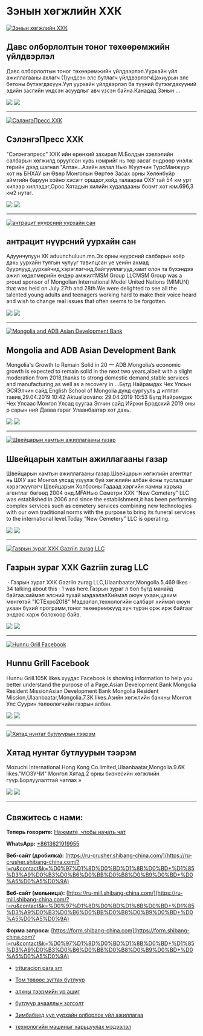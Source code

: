 # Зэнын хөгжлийн ХХК

<a href="https://swt.shibang-china.com/?l=ru&img&k=%D0%97%D1%8D%D0%BD%D1%8B%D0%BD+%D1%85%D3%A9%D0%B3%D0%B6%D0%BB%D0%B8%D0%B9%D0%BD+%D0%A5%D0%A5%D0%9A" target="_blank">![Зэнын хөгжлийн ХХК](http://static.shibang-china.com/all-800x300/115.jpg)</a>

## Давс олборлолтын тоног төхөөрөмжийн үйлдвэрлэл
Давс олборлолтын тоног төхөөрөмжийн үйлдвэрлэл.Уурхайн үйл ажиллагааны ахлагч (1)үндсэн элс бутлагч үйлдвэрлэгчЦахиурын элс бетоны бүтээгдэхүүн.Уул уурхайн үйлдвэрлэл ба түүний бүтээгдэхүүний эдийн засгийн үндсэн асуудлыг авч үзсэн байна.Канадад Зэнын …


<a href="https://whatsapp.shibangsoft.com/WhatsApp.php" target="_blank" title="WhatsApp">![](http://static.shibang-china.com/icon/whatsapp.png)</a> <a href="https://swt.shibang-china.com/?l=ru&icon&k=%D0%97%D1%8D%D0%BD%D1%8B%D0%BD+%D1%85%D3%A9%D0%B3%D0%B6%D0%BB%D0%B8%D0%B9%D0%BD+%D0%A5%D0%A5%D0%9A" target="_blank">![](http://static.shibang-china.com/icon/chat-ru.png)</a>

---

<a href="https://swt.shibang-china.com/?l=ru&img&k=%D0%97%D1%8D%D0%BD%D1%8B%D0%BD+%D1%85%D3%A9%D0%B3%D0%B6%D0%BB%D0%B8%D0%B9%D0%BD+%D0%A5%D0%A5%D0%9A" target="_blank">![СэлэнгэПресс ХХК](http://static.shibang-china.com/all-800x300/1474.jpg)</a>

## СэлэнгэПресс ХХК
&quot;Сэлэнгэпресс&quot; ХХК ийн ерөнхий захирал М.Болдын хэвлэлийн салбарын хөгжилд оруулсан хувь нэмрийг нь төр засаг өндрөөр үнэлж төрийн дээд шагнал &quot;Алтан…Азийн аялал Нью Жуулчин ТурсМанжуур хот нь БНХАУ ын Өвөр Монголын Өөртөө Засах орны Хөлөнбуйр аймгийн баруун хойно хэсэгт оршдог,хойд талаараа ОХУ тай 54 км урт хилээр хиллэдэг,Орос Хятадын хилийн худалдааны боомт хот юм.696,3 км2 нутаг.


<a href="https://whatsapp.shibangsoft.com/WhatsApp.php" target="_blank" title="WhatsApp">![](http://static.shibang-china.com/icon/whatsapp.png)</a> <a href="https://swt.shibang-china.com/?l=ru&icon&k=%D0%97%D1%8D%D0%BD%D1%8B%D0%BD+%D1%85%D3%A9%D0%B3%D0%B6%D0%BB%D0%B8%D0%B9%D0%BD+%D0%A5%D0%A5%D0%9A" target="_blank">![](http://static.shibang-china.com/icon/chat-ru.png)</a>

---

<a href="https://swt.shibang-china.com/?l=ru&img&k=%D0%97%D1%8D%D0%BD%D1%8B%D0%BD+%D1%85%D3%A9%D0%B3%D0%B6%D0%BB%D0%B8%D0%B9%D0%BD+%D0%A5%D0%A5%D0%9A" target="_blank">![антрацит нүүрсний уурхайн сан](http://static.shibang-china.com/all-800x300/1159.jpg)</a>

## антрацит нүүрсний уурхайн сан
Адуунчулуун ХК aduunchuluun.mn.Эх орны нүүрсний салбарын хоёр дахь уурхайн тулгын чулууг тавилцсан үе үеийн ахмад буурлууд,уурхайчид,хэрэглэгчид,байгууллагууд,хамт олон та бүхэндээ ажил хөдөлмөрийн өндөр амжилтMSM Group LLCMSM Group was a proud sponsor of Mongolian International Model United Nations (MIMUN) that was held on July 27th and 28th.We were delighted to see all the talented young adults and teenagers working hard to make their voice heard and wish to change real issues that often seems to be forgotten.


<a href="https://whatsapp.shibangsoft.com/WhatsApp.php" target="_blank" title="WhatsApp">![](http://static.shibang-china.com/icon/whatsapp.png)</a> <a href="https://swt.shibang-china.com/?l=ru&icon&k=%D0%97%D1%8D%D0%BD%D1%8B%D0%BD+%D1%85%D3%A9%D0%B3%D0%B6%D0%BB%D0%B8%D0%B9%D0%BD+%D0%A5%D0%A5%D0%9A" target="_blank">![](http://static.shibang-china.com/icon/chat-ru.png)</a>

---

<a href="https://swt.shibang-china.com/?l=ru&img&k=%D0%97%D1%8D%D0%BD%D1%8B%D0%BD+%D1%85%D3%A9%D0%B3%D0%B6%D0%BB%D0%B8%D0%B9%D0%BD+%D0%A5%D0%A5%D0%9A" target="_blank">![Mongolia and ADB Asian Development Bank](http://static.shibang-china.com/all-800x300/358.jpg)</a>

## Mongolia and ADB Asian Development Bank
Mongolia's Growth to Remain Solid in 20 — ADB.Mongolia’s economic growth is expected to remain solid in the next two years,albeit with a slight moderation from 2018,thanks to strong domestic demand,stable services and manufacturing,as well as a recovery in …Бүгд Найрамдах Чех Улсын ЭСЯЭлчин сайд English School of Mongolia дунд сургууль д илтгэл тавив,29.04.2019 10:42 Aktualizov&#225;no: 29.04.2019 10:53 Бүгд Найрамдах Чех Улсаас Монгол Улсад суугаа Элчин сайд Ийржи Бродский 2019 оны р сарын ний Даваа гараг Улаанбаатар хот дахь.


<a href="https://whatsapp.shibangsoft.com/WhatsApp.php" target="_blank" title="WhatsApp">![](http://static.shibang-china.com/icon/whatsapp.png)</a> <a href="https://swt.shibang-china.com/?l=ru&icon&k=%D0%97%D1%8D%D0%BD%D1%8B%D0%BD+%D1%85%D3%A9%D0%B3%D0%B6%D0%BB%D0%B8%D0%B9%D0%BD+%D0%A5%D0%A5%D0%9A" target="_blank">![](http://static.shibang-china.com/icon/chat-ru.png)</a>

---

<a href="https://swt.shibang-china.com/?l=ru&img&k=%D0%97%D1%8D%D0%BD%D1%8B%D0%BD+%D1%85%D3%A9%D0%B3%D0%B6%D0%BB%D0%B8%D0%B9%D0%BD+%D0%A5%D0%A5%D0%9A" target="_blank">![Швейцарын хамтын ажиллагааны газар](http://static.shibang-china.com/all-800x300/916.jpg)</a>

## Швейцарын хамтын ажиллагааны газар
Швейцарын хамтын ажиллагааны газар.Швейцарын хөгжлийн агентлаг нь ШХУ аас Монгол улсад үзүүлж буй хөгжлийн албан ёсны туслалцааг хэрэгжүүлэгч Швейцарын Холбооны Гадаад хэргийн яамны харъяа агентлаг бөгөөд 2004 онд.MFAНью Семетри ХХК “New Cemetery” LLC was established in 2006 and since the establishment,it has been performing complex services such as cemetery services combining new technologies with our own traditional norms with the purpose to bring its funeral services to the international level.Today “New Cemetery” LLC is operating.


<a href="https://whatsapp.shibangsoft.com/WhatsApp.php" target="_blank" title="WhatsApp">![](http://static.shibang-china.com/icon/whatsapp.png)</a> <a href="https://swt.shibang-china.com/?l=ru&icon&k=%D0%97%D1%8D%D0%BD%D1%8B%D0%BD+%D1%85%D3%A9%D0%B3%D0%B6%D0%BB%D0%B8%D0%B9%D0%BD+%D0%A5%D0%A5%D0%9A" target="_blank">![](http://static.shibang-china.com/icon/chat-ru.png)</a>

---

<a href="https://swt.shibang-china.com/?l=ru&img&k=%D0%97%D1%8D%D0%BD%D1%8B%D0%BD+%D1%85%D3%A9%D0%B3%D0%B6%D0%BB%D0%B8%D0%B9%D0%BD+%D0%A5%D0%A5%D0%9A" target="_blank">![Газрын зураг ХХК Gazriin zurag LLC](http://static.shibang-china.com/all-800x300/577.jpg)</a>

## Газрын зураг ХХК Gazriin zurag LLC
&nbsp;&#0183;&#32;Газрын зураг ХХК Gazriin zurag LLC,Ulaanbaatar,Mongolia.5,469 likes &#183; 34 talking about this &#183; 1 was here.Газрын зураг л бол бүгд манайд байгаа.хиймэл элсний тухай мэдээлэлХиймэл оюун ухаан,цахим мөнгөтэй &quot;ICTExpo2018&quot; Мэдээлэл,технологийн салбарт хиймэл оюун ухаан бүхий программ,тоног төхөөрөмжүүд хүч түрэн орж ирж байгааг эндээс харж болохоор байв.


<a href="https://whatsapp.shibangsoft.com/WhatsApp.php" target="_blank" title="WhatsApp">![](http://static.shibang-china.com/icon/whatsapp.png)</a> <a href="https://swt.shibang-china.com/?l=ru&icon&k=%D0%97%D1%8D%D0%BD%D1%8B%D0%BD+%D1%85%D3%A9%D0%B3%D0%B6%D0%BB%D0%B8%D0%B9%D0%BD+%D0%A5%D0%A5%D0%9A" target="_blank">![](http://static.shibang-china.com/icon/chat-ru.png)</a>

---

<a href="https://swt.shibang-china.com/?l=ru&img&k=%D0%97%D1%8D%D0%BD%D1%8B%D0%BD+%D1%85%D3%A9%D0%B3%D0%B6%D0%BB%D0%B8%D0%B9%D0%BD+%D0%A5%D0%A5%D0%9A" target="_blank">![Hunnu Grill Facebook](http://static.shibang-china.com/all-800x300/621.jpg)</a>

## Hunnu Grill Facebook
Hunnu Grill.105K likes.хуудас.Facebook is showing information to help you better understand the purpose of a Page.Asian Development Bank Mongolia Resident MissionAsian Development Bank Mongolia Resident Mission,Ulaanbaatar,Mongolia.7.3K likes.Азийн хөгжлийн банкны Монгол Улс Суурин төлөөлөгчийн газрын албан.


<a href="https://whatsapp.shibangsoft.com/WhatsApp.php" target="_blank" title="WhatsApp">![](http://static.shibang-china.com/icon/whatsapp.png)</a> <a href="https://swt.shibang-china.com/?l=ru&icon&k=%D0%97%D1%8D%D0%BD%D1%8B%D0%BD+%D1%85%D3%A9%D0%B3%D0%B6%D0%BB%D0%B8%D0%B9%D0%BD+%D0%A5%D0%A5%D0%9A" target="_blank">![](http://static.shibang-china.com/icon/chat-ru.png)</a>

---

<a href="https://swt.shibang-china.com/?l=ru&img&k=%D0%97%D1%8D%D0%BD%D1%8B%D0%BD+%D1%85%D3%A9%D0%B3%D0%B6%D0%BB%D0%B8%D0%B9%D0%BD+%D0%A5%D0%A5%D0%9A" target="_blank">![Хятад нунтаг бутлуурын тээрэм](http://static.shibang-china.com/all-800x300/745.jpg)</a>

## Хятад нунтаг бутлуурын тээрэм
Mozuchi International Hong Kong Co.limited,Ulaanbaatar,Mongolia.9.6K likes.&quot;МОЗУЧИ&quot; Монгол Хятад 2 орны бизнесийн хөгжлийн гүүр.Борлуулалттай чатлах &#187;

<a href="https://whatsapp.shibangsoft.com/WhatsApp.php" target="_blank" title="WhatsApp">![](http://static.shibang-china.com/icon/whatsapp.png)</a> <a href="https://swt.shibang-china.com/?l=ru&icon&k=%D0%97%D1%8D%D0%BD%D1%8B%D0%BD+%D1%85%D3%A9%D0%B3%D0%B6%D0%BB%D0%B8%D0%B9%D0%BD+%D0%A5%D0%A5%D0%9A" target="_blank">![](http://static.shibang-china.com/icon/chat-ru.png)</a>

---
## Свяжитесь с нами:

**Теперь говорите:** [Нажмите, чтобы начать чат](https://swt.shibang-china.com?l=ru&contact&k=%D0%97%D1%8D%D0%BD%D1%8B%D0%BD+%D1%85%D3%A9%D0%B3%D0%B6%D0%BB%D0%B8%D0%B9%D0%BD+%D0%A5%D0%A5%D0%9A)

**WhatsApp:**  [+8613621919955](https://whatsapp.shibangsoft.com/WhatsApp.php)

**Веб-сайт (дробилка):** [https://ru-crusher.shibang-china.com/](https://ru-crusher.shibang-china.com/?l=ru&contact&k=%D0%97%D1%8D%D0%BD%D1%8B%D0%BD+%D1%85%D3%A9%D0%B3%D0%B6%D0%BB%D0%B8%D0%B9%D0%BD+%D0%A5%D0%A5%D0%9A)

**Веб-сайт (мельница):** [https://ru-mill.shibang-china.com/](https://ru-mill.shibang-china.com/?l=ru&contact&k=%D0%97%D1%8D%D0%BD%D1%8B%D0%BD+%D1%85%D3%A9%D0%B3%D0%B6%D0%BB%D0%B8%D0%B9%D0%BD+%D0%A5%D0%A5%D0%9A)

**Форма запроса:** [https://form.shibang-china.com](https://form.shibang-china.com?l=ru&contact&k=%D0%97%D1%8D%D0%BD%D1%8B%D0%BD+%D1%85%D3%A9%D0%B3%D0%B6%D0%BB%D0%B8%D0%B9%D0%BD+%D0%A5%D0%A5%D0%9A)

* [trituracion para sm](../130/trituracion%20para%20sm.md)

* [Том төвөөс зугтах бутлуур](../128/%D0%A2%D0%BE%D0%BC%20%D1%82%D3%A9%D0%B2%D3%A9%D3%A9%D1%81%20%D0%B7%D1%83%D0%B3%D1%82%D0%B0%D1%85%20%D0%B1%D1%83%D1%82%D0%BB%D1%83%D1%83%D1%80.md)

* [алхны тээрмийн үр ашиг](../128/%D0%B0%D0%BB%D1%85%D0%BD%D1%8B%20%D1%82%D1%8D%D1%8D%D1%80%D0%BC%D0%B8%D0%B9%D0%BD%20%D2%AF%D1%80%20%D0%B0%D1%88%D0%B8%D0%B3.md)

* [бутлуур ачааллын зогсолт](../130/%D0%B1%D1%83%D1%82%D0%BB%D1%83%D1%83%D1%80%20%D0%B0%D1%87%D0%B0%D0%B0%D0%BB%D0%BB%D1%8B%D0%BD%20%D0%B7%D0%BE%D0%B3%D1%81%D0%BE%D0%BB%D1%82.md)

* [Зимбабвед уул уурхайн олборлох үйл ажиллагаа](../130/%D0%97%D0%B8%D0%BC%D0%B1%D0%B0%D0%B1%D0%B2%D0%B5%D0%B4%20%D1%83%D1%83%D0%BB%20%D1%83%D1%83%D1%80%D1%85%D0%B0%D0%B9%D0%BD%20%D0%BE%D0%BB%D0%B1%D0%BE%D1%80%D0%BB%D0%BE%D1%85%20%D2%AF%D0%B9%D0%BB%20%D0%B0%D0%B6%D0%B8%D0%BB%D0%BB%D0%B0%D0%B3%D0%B0%D0%B0.md)

* [технологийн машиныг харьцуулах мэдээлэл](../130/%D1%82%D0%B5%D1%85%D0%BD%D0%BE%D0%BB%D0%BE%D0%B3%D0%B8%D0%B9%D0%BD%20%D0%BC%D0%B0%D1%88%D0%B8%D0%BD%D1%8B%D0%B3%20%D1%85%D0%B0%D1%80%D1%8C%D1%86%D1%83%D1%83%D0%BB%D0%B0%D1%85%20%D0%BC%D1%8D%D0%B4%D1%8D%D1%8D%D0%BB%D1%8D%D0%BB.md)